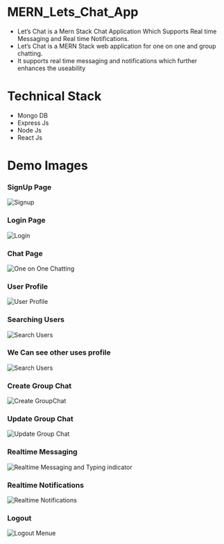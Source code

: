 # MERN_Lets_Chat_App

<ul>
<li>Let’s Chat is a Mern Stack Chat Application Which Supports Real time Messaging and Real time Notifications.</li>
<li>Let’s Chat is a MERN Stack web application for one on one and group chatting.</li>
<li>It supports real time messaging and notifications which further enhances the useability</li>
</ul>

# Technical Stack 

<ul>
<li>Mongo DB</li>
<li>Express Js</li>
<li>Node Js</li>
<li>React Js </li>
</ul>

# Demo Images

<h3>SignUp Page</h3>

![Signup](https://github.com/Kisna2512/Mern_Let-s_Chat_App/assets/90544124/51406bdd-660c-4b46-8419-9d03f29070ba)


<h3>Login Page</h3>

![Login](https://github.com/Kisna2512/Mern_Let-s_Chat_App/assets/90544124/00dd6d2c-b882-47ad-b642-55c40b037b04)


<h3>Chat Page</h3>

![One on One Chatting](https://github.com/Kisna2512/Mern_Let-s_Chat_App/assets/90544124/a4381e12-569d-461c-a37a-664ee6c726de)



<h3>User Profile</h3>

![User Profile](https://github.com/Kisna2512/Mern_Let-s_Chat_App/assets/90544124/e302f393-6c89-4b24-8ba2-fc43f61a8ffd)


<h3>Searching Users</h3>

![Search Users](https://github.com/Kisna2512/Mern_Let-s_Chat_App/assets/90544124/b362e832-b31e-4df3-80f8-3a7b0b94dd84)

<h3>We Can see other uses profile</h3>

![Search Users](https://github.com/Kisna2512/Mern_Let-s_Chat_App/assets/90544124/477c63f4-d2d9-4703-9a8d-199c99d31296)





<h3>Create Group Chat</h3>

![Create GroupChat](https://user-images.githubusercontent.com/81731490/180642668-09706276-84c9-4097-b3e1-e17f39b593b4.jpeg)

<h3>Update Group Chat</h3>

![Update Group Chat](https://github.com/Kisna2512/Mern_Let-s_Chat_App/assets/90544124/ae120ef8-c1fe-4df0-9a90-87f5eafdbf40)


<h3>Realtime Messaging</h3>

![Realtime Messaging and Typing indicator](https://github.com/Kisna2512/Mern_Let-s_Chat_App/assets/90544124/d3c200b4-c0b3-498c-9a19-ebdc6d2657e4)



<h3>Realtime Notifications</h3>

![Realtime Notifications](https://github.com/Kisna2512/Mern_Let-s_Chat_App/assets/90544124/b0bc6151-3dd9-45e4-b72e-14c68a5acd0b)


<h3>Logout</h3>

![Logout Menue](https://user-images.githubusercontent.com/81731490/180642750-d0bb098a-7552-4a27-9b59-f173a1686787.jpeg)

